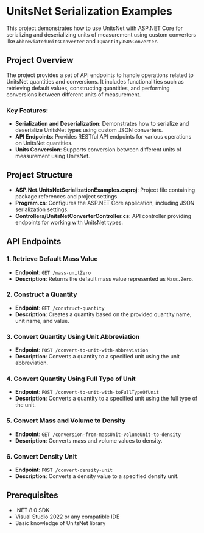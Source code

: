 # UnitsNet Serialization Examples
This project demonstrates how to use UnitsNet with ASP.NET Core for serializing and deserializing units of measurement using custom converters like `AbbreviatedUnitsConverter` and `IQuantityJSONConverter`.
## Project Overview
The project provides a set of API endpoints to handle operations related to UnitsNet quantities and conversions. It includes functionalities such as retrieving default values, constructing quantities, and performing conversions between different units of measurement.
### Key Features:
- **Serialization and Deserialization**: Demonstrates how to serialize and deserialize UnitsNet types using custom JSON converters.
- **API Endpoints**: Provides RESTful API endpoints for various operations on UnitsNet quantities.
- **Units Conversion**: Supports conversion between different units of measurement using UnitsNet.
## Project Structure
- **ASP.Net.UnitsNetSerializationExamples.csproj**: Project file containing package references and project settings.
- **Program.cs**: Configures the ASP.NET Core application, including JSON serialization settings.
- **Controllers/UnitsNetConverterController.cs**: API controller providing endpoints for working with UnitsNet types.
## API Endpoints
### 1. Retrieve Default Mass Value
- **Endpoint**: `GET /mass-unitZero`
- **Description**: Returns the default mass value represented as `Mass.Zero`.
### 2. Construct a Quantity
- **Endpoint**: `GET /construct-quantity`
- **Description**: Creates a quantity based on the provided quantity name, unit name, and value.
### 3. Convert Quantity Using Unit Abbreviation
- **Endpoint**: `POST /convert-to-unit-with-abbreviation`
- **Description**: Converts a quantity to a specified unit using the unit abbreviation.
### 4. Convert Quantity Using Full Type of Unit
- **Endpoint**: `POST /convert-to-unit-with-toFullTypeOfUnit`
- **Description**: Converts a quantity to a specified unit using the full type of the unit.
### 5. Convert Mass and Volume to Density
- **Endpoint**: `GET /conversion-from-massUnit-volumeUnit-to-density`
- **Description**: Converts mass and volume values to density.
### 6. Convert Density Unit
- **Endpoint**: `POST /convert-density-unit`
- **Description**: Converts a density value to a specified density unit.
## Prerequisites
- .NET 8.0 SDK
- Visual Studio 2022 or any compatible IDE
- Basic knowledge of UnitsNet library